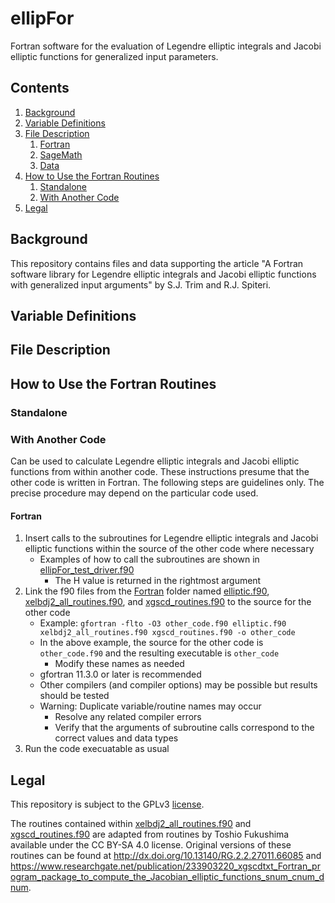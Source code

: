 # ellipFor <? [![DOI](https://zenodo.org/badge/534176632.svg)](https://zenodo.org/badge/latestdoi/534176632) ?>

Fortran software for the evaluation of Legendre elliptic integrals and Jacobi elliptic functions for generalized input parameters.

## Contents
1. [Background](#background)
2. [Variable Definitions](#variable-definitions)
3. [File Description](#file-description)
    1. [Fortran](#fortran)
    2. [SageMath](#sagemath)
    3. [Data](#data)
4. [How to Use the Fortran Routines](#how-to-use-the-fortran-routines)
    1. [Standalone](#standalone)
    2. [With Another Code](#with-another-code)
5. [Legal](#legal)

## Background

This repository contains files and data supporting the article "A Fortran software library for Legendre elliptic integrals and Jacobi elliptic
functions with generalized input arguments" by S.J. Trim and R.J. Spiteri. <? Computer algebra scripts for the exact solution are provided in SageMath and Maple. Symbolic computation of the internal heating rate is performed using Maple, which has been translated into Fortran. The Fortran routines can be used to calculate quantities from the exact solution both independently and within an existing convection code. ?>

## Variable Definitions
<?
* $\lambda$ = aspect ratio
* $x$ = horizontal position ( $x \in (-\lambda/2,3 \lambda/2)$ )
* $z$ = vertical position ( $z \in (-1,2)$ , increasing upward)
* $t$ = time
* $C$ = composition
* $T$ = temperature
* $H$ = internal heating rate
* $v_{RMS}$ = root-mean-square velocity
* $E$ = entrainment
* $f(t)$ = time dependence of the stream function
* $k$ =  parameter that controls the initial thickness of the compositional interface
* $z_{I}$ = initial vertical position of the compositional interface
* $Ra_T$ = thermal Rayleigh number
* $Ra_C$ = compositional Rayleigh number
?>

## File Description

<?
### [SageMath](/SageMath)
[exact_solution.sage](/SageMath/exact_solution.sage)
* SageMath script that can be used to:
    * symbolically compute the formulas for $T$ and $v_{RMS}$
    * generate data and plots for $C$ and $T$
    * note: does not calculate $H$ (see [Maple](/Maple))

### [Maple](/Maple)
[maple_analytic_solution_include_exterior.mw](/Maple/maple_analytic_solution_include_exterior.mw)
* Maple worksheet for symbolic computation of $H$ (everywhere except at the domain boundaries)
* Results stored in [foo_exterior.m](/Maple/foo_exterior.m) 

[foo_exterior.m](/Maple/foo_exterior.m)
* Results from running [maple_analytic_solution_include_exterior.mw](/Maple/maple_analytic_solution_include_exterior.mw)
* Once loaded into a Maple worksheet, functions such as $C(x,z,t)$, $T(x,z,t)$, and $H(x,z,t)$ become available
    * Saves time compared to rerunning [maple_analytic_solution_include_exterior.mw](/Maple/maple_analytic_solution_include_exterior.mw) 

[Fortran_code_generation.mw](/Maple/Fortran_code_generation.mw)
* Maple worksheet for translating Maple's $H$ formula into Fortran 77 code
* The result was adapted to free form Fortran for use in [H_func.f90](/Fortran/H_func.f90)

### [Fortran](/Fortran)
[exact_solution_main.f90](/Fortran/exact_solution_main.f90)
* Main program for [standalone](#standalone) version of the Fortran routines

[exact_solution_routines.f90](/Fortran/exact_solution_routines.f90)
* Contains routines for calculating physical quantities including:
    * $C$, $T$, $H$, $v_{RMS}$, and $E$

[H_func.f90](/Fortran/H_func.f90)
* Contains routine for evaluating $H(x,z,t)$

[H_helper_routines.f90](/Fortran/H_helper_routines.f90)
* Contains Fortran equivalents of Maple functions referenced in [H_func.f90](/Fortran/H_func.f90)

[input_functions.f90](/Fortran/input_functions.f90)
* Contains user defined function $f(t)$, with its integral and derivatives

[elliptic.f90](/Fortran/elliptic.f90)
* Contains routines that evaluate elliptic integrals and Jacobi elliptic functions for the input parameter ranges needed
* Input ranges were generalized by combining identities with calls to routines from [xelbdj2_all_routines.f90](/Fortran/xelbdj2_all_routines.f90) and [xgscd_routines.f90](/Fortran/xgscd_routines.f90)

[xelbdj2_all_routines.f90](/Fortran/xelbdj2_all_routines.f90)
* Contains routines for evaluation of associate incomplete elliptic integrals of first, second, and third kinds
* Assumes standard input parameter ranges
* Adapted from routines by Toshio Fukushima (see [Legal](#legal))

[xgscd_routines.f90](/Fortran/xgscd_routines.f90)
* Contains routines for the evaluation of the Jacobi elliptic functions sn, cn, and dn
* Assumes standard input parameter ranges
* Adapted from routines by Toshio Fukushima (see [Legal](#legal))

[compile_script](/Fortran/compile_script)
* Terminal script for compiling the [standalone](#standalone) version of the Fortran routines using gfortran

[exact_solution_code](/Fortran/exact_solution_code)
* Sample exexcutable for the [standalone](#standalone) version of the Fortran routines
* Results from running [compile_script](/Fortran/compile_script) in the terminal using the .f90 files in the [Fortran](/Fortran) folder
* gfortran 11.3.0 was used  

### [Python](/Python)
[create_library.sh](/Python/create_library.sh)
* script used to create a Python library from the [Fortran](/Fortran) routines 

[flib.cpython-310-x86_64-linux-gnu.so](/Python/flib.cpython-310-x86_64-linux-gnu.so)
* sample library file produced using [create_library.sh](/Python/create_library.sh)

[example.py](/Python/example.py)
* Python script with examples on how to use functions in the [Fortran](/Fortran) routines within Python

### [Data](/Data)
[entrainment_sample_1_401x401.dat](/Data/entrainment_sample_1_401x401.dat)
* $E$ time series data for temporally periodic case in "Sample Results" section 
* Computed using [Fortran](/Fortran) routines

[entrainment_sample_2_751x501.dat](/Data/entrainment_sample_2_751x501.dat)
* $E$ time series data for approaching steady state case in "Sample Results" section
* Computed using [Fortran](/Fortran) routines
?>

## How to Use the Fortran Routines

### Standalone
<?
Can be used to generate data for $C$, $T$, $H$, $v_{RMS}$, and $E$ from the exact solution.

1. Specify $f(t)$, $df/dt$, and $\int f dt$ in [input_functions.f90](/Fortran/input_functions.f90)
    * Both cases from the "Sample Results" section are shown as examples in [input_functions.f90](/Fortran/input_functions.f90)
2. Specify physical parameters (e.g., aspect ratio, Rayleigh numbers, etc.) in [exact_solution_main.f90](/Fortran/exact_solution_main.f90)
    * Search for "!!Input Parameters" in the comments
    * Both cases from the "Sample Results" section are shown as examples
3. Compile the code by running [compile_script](/Fortran/compile_script) from the command line.
    * Linux: `$ source compile_script`
        * This produces the executable [exact_solution_code](/Fortran/exact_solution_code)
    * gfortran 11.3.0 or later is recommended
    * Other compilers may be possible but results should be tested
4. Run [exact_solution_code](/Fortran/exact_solution_code) from the command line
    * Linux: `$ ./exact_solution_code`
    * This will produce data for snapshots of $C$, $T$, and $H$
    * This will also produce data for a time series of $E$
    * Example routine calls for several quantities are shown in [exact_solution_main.f90](/Fortran/exact_solution_main.f90)
    * Modifying the examples in [exact_solution_main.f90](/Fortran/exact_solution_main.f90) can be done to customize the output
?>

### With Another Code

Can be used to calculate Legendre elliptic integrals and Jacobi elliptic functions from within another code. These instructions presume that the other code is written in Fortran. The following steps are guidelines only. The precise procedure may depend on the particular code used.

#### Fortran

1. Insert calls to the subroutines for Legendre elliptic integrals and Jacobi elliptic functions within the source of the other code where necessary
    * Examples of how to call the subroutines are shown in [ellipFor_test_driver.f90](/Fortran/ellipFor_test_driver.f90)
        * The H value is returned in the rightmost argument  
2. Link the f90 files from the [Fortran](/Fortran) folder named [elliptic.f90](/Fortran/elliptic.f90), [xelbdj2_all_routines.f90](/Fortran/xelbdj2_all_routines.f90), and [xgscd_routines.f90](/Fortran/xgscd_routines.f90) to the source for the other code
    * Example: `gfortran -flto -O3 other_code.f90 elliptic.f90 xelbdj2_all_routines.f90 xgscd_routines.f90 -o other_code`
    * In the above example, the source for the other code is `other_code.f90` and the resulting executable is `other_code`
        * Modify these names as needed
    * gfortran 11.3.0 or later is recommended
    * Other compilers (and compiler options) may be possible but results should be tested
    * Warning: Duplicate variable/routine names may occur
        * Resolve any related compiler errors
        * Verify that the arguments of subroutine calls correspond to the correct values and data types 
3. Run the code execuatable as usual

## Legal

This repository is subject to the GPLv3 [license](/LICENSE).

The routines contained within [xelbdj2_all_routines.f90](/Fortran/xelbdj2_all_routines.f90) and [xgscd_routines.f90](/Fortran/xgscd_routines.f90) are adapted from routines by Toshio Fukushima available under the CC BY-SA 4.0 license. Original versions of these routines can be found at http://dx.doi.org/10.13140/RG.2.2.27011.66085 and https://www.researchgate.net/publication/233903220_xgscdtxt_Fortran_program_package_to_compute_the_Jacobian_elliptic_functions_snum_cnum_dnum.
